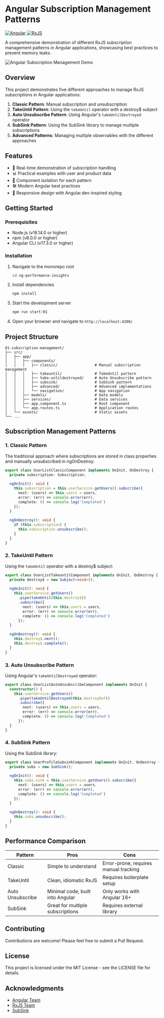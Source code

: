 # Angular Subscription Management Patterns

[![Angular](https://img.shields.io/badge/Angular-17.3-dd0031.svg)](https://angular.io/)
[![RxJS](https://img.shields.io/badge/RxJS-7.8-b7178c.svg)](https://rxjs.dev/)

A comprehensive demonstration of different RxJS subscription management patterns in Angular applications, showcasing best practices to prevent memory leaks.

![Angular Subscription Management Demo](https://angular.io/assets/images/logos/angular/angular.svg)

## Overview

This project demonstrates five different approaches to manage RxJS subscriptions in Angular applications:

1. **Classic Pattern**: Manual subscription and unsubscription
2. **TakeUntil Pattern**: Using the `takeUntil` operator with a destroy$ subject
3. **Auto Unsubscribe Pattern**: Using Angular's `takeUntilDestroyed` operator
4. **SubSink Pattern**: Using the SubSink library to manage multiple subscriptions
5. **Advanced Patterns**: Managing multiple observables with the different approaches

## Features

- 🔄 Real-time demonstration of subscription handling
- 📊 Practical examples with user and product data
- 🧩 Component isolation for each pattern
- 🛠️ Modern Angular best practices
- 📱 Responsive design with Angular.dev-inspired styling

## Getting Started

### Prerequisites

- Node.js (v16.14.0 or higher)
- npm (v8.0.0 or higher)
- Angular CLI (v17.3.0 or higher)

### Installation

1. Navigate to the monorepo root
   ```bash
   cd ng-performance-insights
   ```

2. Install dependencies
   ```bash
   npm install
   ```

3. Start the development server
   ```bash
   npm run start:01
   ```

4. Open your browser and navigate to `http://localhost:4200/`

## Project Structure

```
01-subscription-management/
├── src/
│   ├── app/
│   │   ├── components/
│   │   │   ├── classic/                 # Manual subscription management
│   │   │   ├── takeuntil/               # TakeUntil pattern
│   │   │   ├── take-untildestroyed/     # Auto Unsubscribe pattern
│   │   │   ├── subsink/                 # SubSink pattern
│   │   │   ├── advanced/                # Advanced implementations
│   │   │   └── navigation/              # App navigation
│   │   ├── models/                      # Data models
│   │   ├── services/                    # Data services
│   │   ├── app.component.ts             # Root component
│   │   └── app.routes.ts                # Application routes
│   └── assets/                          # Static assets
└── ...
```

## Subscription Management Patterns

### 1. Classic Pattern

The traditional approach where subscriptions are stored in class properties and manually unsubscribed in ngOnDestroy:

```typescript
export class UserListClassicComponent implements OnInit, OnDestroy {
  private subscription: Subscription;
  
  ngOnInit(): void {
    this.subscription = this.userService.getUsers().subscribe({
      next: (users) => this.users = users,
      error: (err) => console.error(err),
      complete: () => console.log('Completed')
    });
  }
  
  ngOnDestroy(): void {
    if (this.subscription) {
      this.subscription.unsubscribe();
    }
  }
}
```

### 2. TakeUntil Pattern

Using the `takeUntil` operator with a destroy$ subject:

```typescript
export class UserListTakeuntilComponent implements OnInit, OnDestroy {
  private destroy$ = new Subject<void>();
  
  ngOnInit(): void {
    this.userService.getUsers()
      .pipe(takeUntil(this.destroy$))
      .subscribe({
        next: (users) => this.users = users,
        error: (err) => console.error(err),
        complete: () => console.log('Completed')
      });
  }
  
  ngOnDestroy(): void {
    this.destroy$.next();
    this.destroy$.complete();
  }
}
```

### 3. Auto Unsubscribe Pattern

Using Angular's `takeUntilDestroyed` operator:

```typescript
export class UserListAutoUnsubscribeComponent implements OnInit {
  constructor() {
    this.userService.getUsers()
      .pipe(takeUntilDestroyed(this.destroyRef))
      .subscribe({
        next: (users) => this.users = users,
        error: (err) => console.error(err),
        complete: () => console.log('Completed')
      });
  }
}
```

### 4. SubSink Pattern

Using the SubSink library:

```typescript
export class UserProfileSubsinkComponent implements OnInit, OnDestroy {
  private subs = new SubSink();
  
  ngOnInit(): void {
    this.subs.sink = this.userService.getUsers().subscribe({
      next: (users) => this.users = users,
      error: (err) => console.error(err),
      complete: () => console.log('Completed')
    });
  }
  
  ngOnDestroy(): void {
    this.subs.unsubscribe();
  }
}
```

## Performance Comparison

| Pattern | Pros | Cons |
|---------|------|------|
| Classic | Simple to understand | Error-prone, requires manual tracking |
| TakeUntil | Clean, idiomatic RxJS | Requires boilerplate setup |
| Auto Unsubscribe | Minimal code, built into Angular | Only works with Angular 16+ |
| SubSink | Great for multiple subscriptions | Requires external library |

## Contributing

Contributions are welcome! Please feel free to submit a Pull Request.

## License

This project is licensed under the MIT License - see the LICENSE file for details.

## Acknowledgments

- [Angular Team](https://angular.io/)
- [RxJS Team](https://rxjs.dev/)
- [SubSink](https://github.com/wardbell/subsink)
